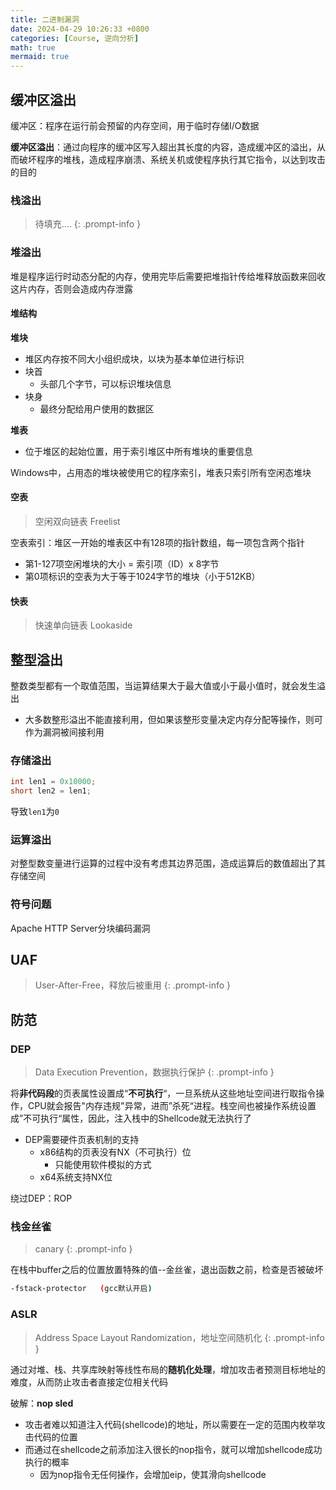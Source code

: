 ```yaml
---
title: 二进制漏洞
date: 2024-04-29 10:26:33 +0800
categories: [Course, 逆向分析]
math: true
mermaid: true
---
```


## 缓冲区溢出

缓冲区：程序在运行前会预留的内存空间，用于临时存储I/O数据

**缓冲区溢出**：通过向程序的缓冲区写入超出其长度的内容，造成缓冲区的溢出，从而破坏程序的堆栈，造成程序崩溃、系统关机或使程序执行其它指令，以达到攻击的目的

### 栈溢出

> 待填充....
{: .prompt-info }

### 堆溢出

堆是程序运行时动态分配的内存，使用完毕后需要把堆指针传给堆释放函数来回收这片内存，否则会造成内存泄露


#### 堆结构

**堆块**
- 堆区内存按不同大小组织成块，以块为基本单位进行标识
- 块首
	- 头部几个字节，可以标识堆块信息
- 块身
	- 最终分配给用户使用的数据区

**堆表**
- 位于堆区的起始位置，用于索引堆区中所有堆块的重要信息

Windows中，占用态的堆块被使用它的程序索引，堆表只索引所有空闲态堆块

#### 空表
> 空闲双向链表 Freelist

空表索引：堆区一开始的堆表区中有128项的指针数组，每一项包含两个指针
- 第1-127项空闲堆块的大小 = 索引项（ID）x 8字节
- 第0项标识的空表为大于等于1024字节的堆块（小于512KB）

#### 快表
> 快速单向链表 Lookaside



## 整型溢出

整数类型都有一个取值范围，当运算结果大于最大值或小于最小值时，就会发生溢出
- 大多数整形溢出不能直接利用，但如果该整形变量决定内存分配等操作，则可作为漏洞被间接利用

### 存储溢出
```c
int len1 = 0x10000;
short len2 = len1;
```
导致`len1`为`0`

### 运算溢出
对整型数变量进行运算的过程中没有考虑其边界范围，造成运算后的数值超出了其存储空间

### 符号问题
Apache HTTP Server分块编码漏洞

## UAF

> User-After-Free，释放后被重用
{: .prompt-info }

## 防范

### DEP
> Data Execution Prevention，数据执行保护
{: .prompt-info }

将**非代码段**的页表属性设置成“**不可执行**“，一旦系统从这些地址空间进行取指令操作，CPU就会报告"内存违规"异常，进而”杀死“进程。栈空间也被操作系统设置成”不可执行“属性，因此，注入栈中的Shellcode就无法执行了
- DEP需要硬件页表机制的支持
	- x86结构的页表没有NX（不可执行）位
		- 只能使用软件模拟的方式
	- x64系统支持NX位

绕过DEP：ROP

### 栈金丝雀
> canary
{: .prompt-info }

在栈中buffer之后的位置放置特殊的值--金丝雀，退出函数之前，检查是否被破坏
```bash
-fstack-protector   (gcc默认开启)
```

### ASLR
> Address Space Layout Randomization，地址空间随机化
{: .prompt-info }

通过对堆、栈、共享库映射等线性布局的**随机化处理**，增加攻击者预测目标地址的难度，从而防止攻击者直接定位相关代码

破解：**nop sled**
- 攻击者难以知道注入代码(shellcode)的地址，所以需要在一定的范围内枚举攻击代码的位置
- 而通过在shellcode之前添加注入很长的nop指令，就可以增加shellcode成功执行的概率
	- 因为nop指令无任何操作，会增加eip，使其滑向shellcode